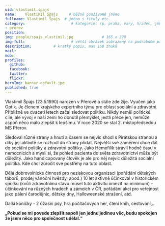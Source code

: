 ```yaml
---
uid: vlastimil.spajs
name:    Vlastimil Špajs     # běžně používané jméno
fullname: Vlastimil Špajs  # jméno s tituly etc.
category:                     # kategorie: rp, praha, vary, hradec, jmk, senat
- prerov
position: 
img: people/spajs_vlastimil.jpg             # 165 x 220
img-full:                     # větší obrázek zobrazený na podrobném profilu
description:          # kratký popis, max 160 znaků
mail: 
mob: 
profiles:
  github:
  facebook: 
  twitter:         
  flickr: 
heroImg: banner-default.jpg
published: true
---
```

Vlastimil Špajs (23.5.1990) narozen v Přerově a stále zde žije. Vyučen jako Optik. Je členem krajského expertního týmu pro oblast sociální a zdravotní. Přibližně ve dvaceti letech začal sledovat politiku. Nikdy neměl politické cíle, ale vývoj v naší zemi ho donutil přemýšlet, jestli přece jen, nemůže aspoň něco málo zlepšit k lepšímu. V roce 2020 se stal 2. místopředsedou MS Přerov.

Sledoval různé strany a hnutí a časem se nejvíc shodl s Pirátskou stranou a díky její aktivitě se rozhodl do strany přidat. Největší své zaměření chce dát do sociální politiky a zdravotní politiky. Jako Hemofilik strávil hodně času v nemocnicích a myslí si, že pohled pacienta do světa zdravotnictví může být důležitý. Jako handicapovaný člověk je ale pro něj nejvíc důležitá sociální politika. Kde chci zúročit své postřehy na tuto oblast.

Dělá dobrovolnické činnosti pro neziskovou organizaci (pořádání dětských táborů, prodej vánoční hvězdy, apod.) 10 let aktivně účinkoval v historickém spolku (kvůli zdravotnímu stavu musel tuto aktivitu omezit na minimum) – účinkování na různých hradech a zámcích v ČR, pořádání akcí pro veřejnost jako pálení čarodějnic, dětsky dny, Halloweenské strašení, atd.

Další koníčky - 2 úžasní psy, hra počítačových her, čtení knih, cestování,..

**„Pokud se mi povede zlepšit aspoň jen jednu jedinou věc, budu spokojen že jsem něco pro společnost udělal.“**

